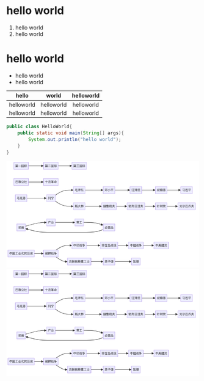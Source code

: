 # hello world
1. hello world
2. hello world
# hello world
* hello world
* hello world



| hello      | world      | helloworld |
|:----------:|:----------:|:----------:|
| helloworld | helloworld | helloworld |
| helloworld | helloworld | helloworld |



```java
public class HelloWorld{
    public static void main(String[] args){
        System.out.println("hello world");
    }
}
```


![helloworld](./helloworld.png "hello world")
![helloworld](./helloworld.png "hello world")
